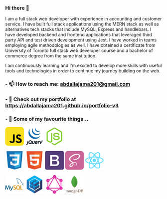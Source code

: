 ### Hi there 👋

<!--
**abdallajama201/abdallajama201** is a ✨ _special_ ✨ repository because its `README.md` (this file) appears on your GitHub profile.

Here are some ideas to get you started:

- 🔭 I’m currently working on ...
- 🌱 I’m currently learning ...
- 👯 I’m looking to collaborate on ...
- 🤔 I’m looking for help with ...
- 💬 Ask me about ...
 ...
- 😄 Pronouns: ...
- ⚡ Fun fact: ...
-->

I am a full stack web developer with experience in accounting and customer service. I have built full stack applications using the MERN stack as well as alternatives tech stacks that include MySQL, Express and handlebars. I have developed backend and frontend applications that leveraged third party API and test driven development using Jest. I have worked in teams employing agile methodologies as well. I have obtained a certificate from University of Toronto full stack web developer course and a bachelor of commerce degree from the same institution. 

I am continuously learning and I'm excited to develop more skills with useful tools and technologies in order to continue my journey building on the web.

### - 📫 How to reach me: abdallajama201@gmail.com
### - 🔭 Check out my portfolio at https://abdallajama201.github.io/portfolio-v3


### - 🌱 Some of my favourite things...
![JavaScript](./img/javascript.png)
![JQuery](./img/jquery.png)
![Node.js](./img/node-js.png)
<!-- ![Express.js](./img/express.png) -->
![CSS3](./img/css3.png)
![HTML5](./img/html5.png)
![Bootstrap](./img/bootstrap.png)
![SASS](./img/sass.png)
![Reacgt.js](./img/react.png)
<!-- ![Handlebars.js](./img/handlebars.png) -->
![MySQL](./img/mysql.png)
![Sequelize](./img/sequelize.png)
![GraphQL](./img/graphql.png)
![MongoDB](./img/mongodb.png)
